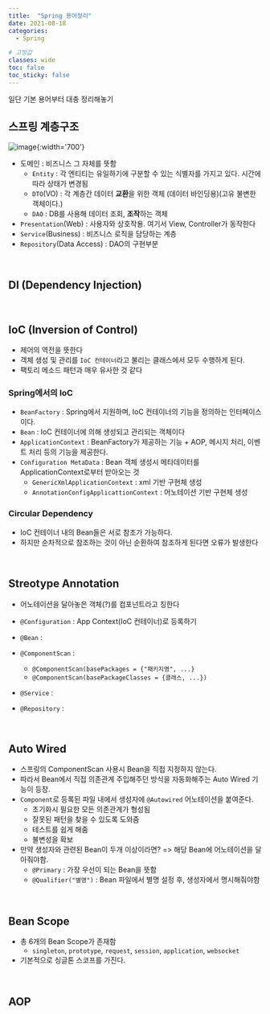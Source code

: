 ```yaml
---
title:  "Spring 용어정리"
date: 2021-08-18
categories: 
  - Spring

# 고정값
classes: wide
toc: false
toc_sticky: false
---
```


일단 기본 용어부터 대충 정리해놓기


## 스프링 계층구조 

![image](https://user-images.githubusercontent.com/71180414/129831418-dd2bab43-4319-48f7-82b3-2d185f869de0.png){:width='700'}

- 도메인 : 비즈니스 그 자체를 뜻함
    - `Entity` : 각 엔티티는 유일하기에 구분할 수 있는 식별자를 가지고 있다. 시간에 따라 상태가 변경됨
    - `DTO`(VO)  : 각 계층간 데이터 **교환**을 위한 객체 (데이터 바인딩용)(고유 불변한 객체이다.)
    - `DAO` : DB를 사용해 데이터 조회, **조작**하는 객체
- `Presentation`(Web) : 사용자와 상호작용. 여기서 View, Controller가 동작한다
- `Service`(Business) : 비즈니스 로직을 담당하는 계층
- `Repository`(Data Access) : DAO의 구현부분

<br>

## DI (Dependency Injection)

<br>


## IoC (Inversion of Control)

- 제어의 역전을 뜻한다
- 객체 생성 및 관리를 `IoC 컨테이너`라고 불리는 클래스에서 모두 수행하게 된다.
- 팩토리 메소드 패턴과 매우 유사한 것 같다

### Spring에서의 IoC

- `BeanFactory` : Spring에서 지원하며, IoC 컨테이너의 기능을 정의하는 인터페이스이다.
- `Bean` : IoC 컨테이너에 의해 생성되고 관리되는 객체이다
- `ApplicationContext` : BeanFactory가 제공하는 기능 + AOP, 메시지 처리, 이벤트 처리 등의 기능을 제공한다.
- `Configuration MetaData` : Bean 객체 생성시 메타데이터를 ApplicationContext로부터 받아오는 것
    - `GenericXmlApplicationContext` : xml 기반 구현체 생성
    - `AnnotationConfigApplicattionContext` : 어노테이션 기반 구현체 생성

### Circular Dependency

- IoC 컨테이너 내의 Bean들은 서로 참조가 가능하다.
- 하지만 순차적으로 참조하는 것이 아닌 순환하여 참조하게 된다면 오류가 발생한다

<br>


## Streotype Annotation

- 어노테이션을 달아놓은 객체(?)를 컴포넌트라고 칭한다

- `@Configuration` : App Context(IoC 컨테이너)로 등록하기
- `@Bean` : 
- `@ComponentScan` : 
    - `@ComponentScan(basePackages = {"패키지명", ...}`
    - `@ComponentScan(basePackageClasses = {클래스, ...})`
- `@Service` : 
- `@Repository` : 

<br>

## Auto Wired

- 스프링의 ComponentScan 사용시 Bean을 직접 지정하지 않는다.
- 따라서 Bean에서 직접 의존관계 주입해주던 방식을 자동화해주는 Auto Wired 기능이 등장.
- `Component`로 등록된 파일 내에서 생성자에 `@Autowired` 어노테이션을 붙여준다.
    - 초기화시 필요한 모든 의존관계가 형성됨
    - 잘못된 패턴을 찾을 수 있도록 도와줌
    - 테스트를 쉽게 해줌
    - 불변성을 확보
- 만약 생성자와 관련된 Bean이 두개 이상이라면? => 해당 Bean에 어노테이션을 달아줘야함.
    - `@Primary` : 가장 우선이 되는 Bean을 뜻함
    - `@Qualifier("별명")` : Bean 파일에서 별명 설정 후, 생성자에서 명시해줘야함

<br>

## Bean Scope

- 총 6개의 Bean Scope가 존재함
    - `singleton`, `prototype`, `request`, `session`, `application`, `websocket`
- 기본적으로 싱글톤 스코프를 가진다.

<br>

## AOP